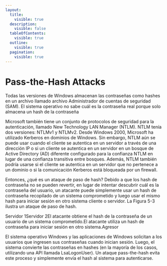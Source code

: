 ```yaml
---
layout:
  title:
    visible: true
  description:
    visible: false
  tableOfContents:
    visible: true
  outline:
    visible: true
  pagination:
    visible: true
---
```


# Pass-the-Hash Attacks

Todas las versiones de Windows almacenan las contraseñas como hashes en un archivo llamado archivo Administrador de cuentas de seguridad (SAM). El sistema operativo no sabe cuál es la contraseña real porque solo almacena un hash de la contraseña

Microsoft también tiene un conjunto de protocolos de seguridad para la autenticación, llamado New Technology LAN Manager (NTLM). NTLM tenía dos versiones: NTLMv1 y NTLMv2. Desde Windows 2000, Microsoft ha utilizado Kerberos en dominios de Windows. Sin embargo, NTLM aún se puede usar cuando el cliente se autentica en un servidor a través de una dirección IP o si un cliente se autentica en un servidor en un bosque de Active Directory (AD) diferente configurado para la confianza NTLM en lugar de una confianza transitiva entre bosques. Además, NTLM también podría usarse si el cliente se autentica en un servidor que no pertenece a un dominio o si la comunicación Kerberos está bloqueada por un firewall.

Entonces, ¿qué es un ataque de paso de hash? Debido a que los hash de contraseña no se pueden revertir, en lugar de intentar descubrir cuál es la contraseña del usuario, un atacante puede simplemente usar un hash de contraseña recopilado de un sistema comprometido y luego usar el mismo hash para iniciar sesión en otro sistema cliente o servidor. La Figura 5-3 ilustra un ataque de paso de hash.

Servidor 1Servidor 2El atacante obtiene el hash de la contraseña de un usuario de un sistema comprometido.El atacante utiliza un hash de contraseña para iniciar sesión en otro sistema.Agresor

El sistema operativo Windows y las aplicaciones de Windows solicitan a los usuarios que ingresen sus contraseñas cuando inician sesión. Luego, el sistema convierte las contraseñas en hashes (en la mayoría de los casos, utilizando una API llamada LsaLogonUser). Un ataque pass-the-hash evita este proceso y simplemente envía el hash al sistema para autenticarse.

